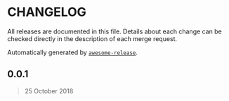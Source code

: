 CHANGELOG
=========

All releases are documented in this file.
Details about each change can be checked directly in the description of each merge request.

Automatically generated by [`awesome-release`](https://github.com/rbsdev/awesome-release).

## 0.0.1

> 25 October 2018
